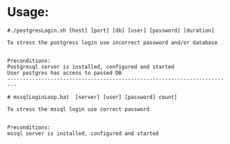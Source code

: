 # Usage:
    #./postgresLogin.sh [host] [port] [db] [user] [password] [duration]
    
    To stress the postgress login use incorrect password and/or database
    

    Preconditions:
    Postgresql server is installed, configured and started
    User postgres has access to passed DB
    -------------------------------------------------------------------------
    
    # mssqlLoginLoop.bat  [server] [user] [password] count]
    
    To stress the mssql login use correct password
    

    Preconditions:
    mssql server is installed, configured and started
    


